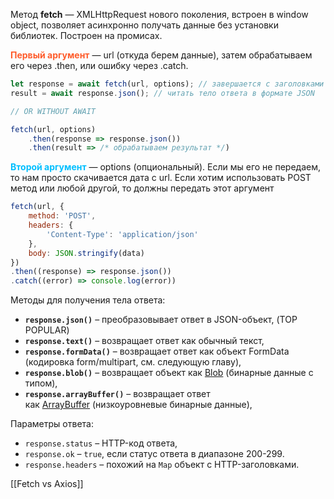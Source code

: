 Метод **fetch** — XMLHttpRequest нового поколения, встроен в window object, позволяет асинхронно получать данные без установки библиотек. Построен на промисах.

<span style="font-weight: bold; color: #FE5C2B;">Первый аргумент</span> — url (откуда берем данные), затем обрабатываем его через .then, или ошибку через .catch.

```js
let response = await fetch(url, options); // завершается с заголовками ответа let 
result = await response.json(); // читать тело ответа в формате JSON

// OR WITHOUT AWAIT

fetch(url, options)   
	.then(response => response.json())   
	.then(result => /* обрабатываем результат */)
```

<span style="font-weight: bold; color: deepskyblue;">Второй аргумент</span> — options (опциональный). Если мы его не передаем, то нам просто скачивается дата с url. Если хотим использовать POST метод или любой другой, то должны передать этот аргумент

```js
fetch(url, {
	method: 'POST', 
	headers: {
		'Content-Type': 'application/json'
	},
	body: JSON.stringify(data)
})
.then((response) => response.json())
.catch((error) => console.log(error))
```

Методы для получения тела ответа:
-   **`response.json()`** – преобразовывает ответ в JSON-объект, (TOP POPULAR)
-   **`response.text()`** – возвращает ответ как обычный текст,
-   **`response.formData()`** – возвращает ответ как объект FormData (кодировка form/multipart, см. следующую главу),
-   **`response.blob()`** – возвращает объект как [Blob](https://learn.javascript.ru/blob) (бинарные данные с типом),
-   **`response.arrayBuffer()`** – возвращает ответ как [ArrayBuffer](https://learn.javascript.ru/arraybuffer-binary-arrays) (низкоуровневые бинарные данные),

Параметры ответа:

-   `response.status` – HTTP-код ответа,
-   `response.ok` – `true`, если статус ответа в диапазоне 200-299.
-   `response.headers` – похожий на `Map` объект с HTTP-заголовками.

[[Fetch vs Axios]]